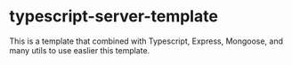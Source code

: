 # typescript-server-template

This is a template that combined with Typescript, Express, Mongoose, and many utils to use easlier this template.
